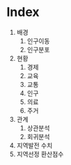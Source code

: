 # Index

1. 배경
    1. 인구이동
    2. 인구분포
2. 현황
    1. 경제
    2.  교육
    3. 교통
    4. 인구
    5. 의료
    6. 주거
3. 관계
    1. 상관분석
    2. 회귀분석
4. 지역발전 수치
5. 지역선정 환산점수
